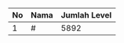 | No | Nama            | Jumlah Level |
|----|-----------------|--------------|
| 1  | #    |    5892        |
